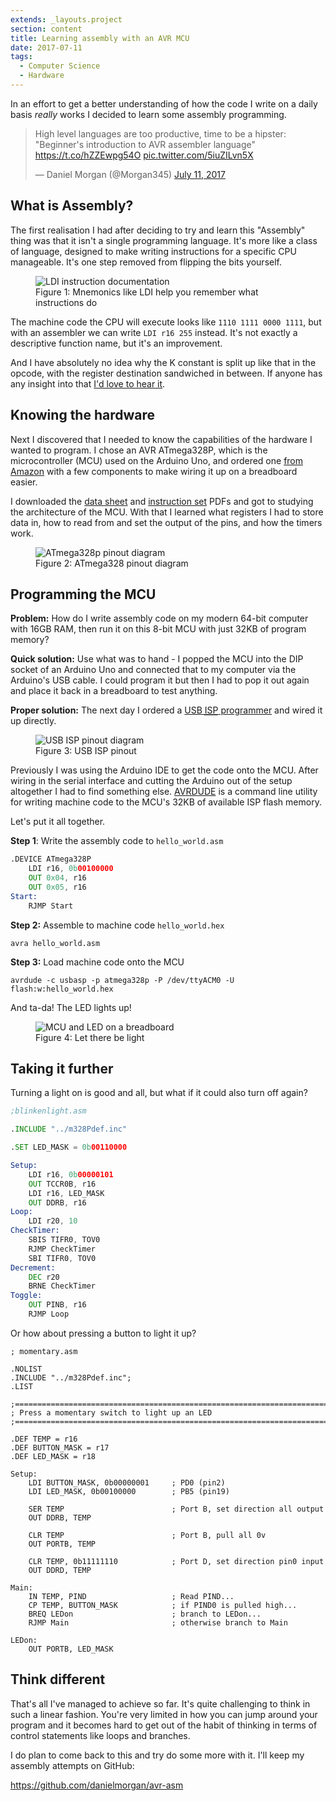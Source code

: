 ```yaml
---
extends: _layouts.project
section: content
title: Learning assembly with an AVR MCU
date: 2017-07-11
tags:
  - Computer Science
  - Hardware
---
```


In an effort to get a better understanding of how the code I write on a daily basis _really_ works I decided to learn some assembly programming.

<blockquote class="twitter-tweet" data-lang="en"><p lang="en" dir="ltr">High level languages are too productive, time to be a hipster: &quot;Beginner&#39;s introduction to AVR assembler language&quot; <a href="https://t.co/hZZEwpg54O">https://t.co/hZZEwpg54O</a> <a href="https://t.co/5iuZILvn5X">pic.twitter.com/5iuZILvn5X</a></p>&mdash; Daniel Morgan (@Morgan345) <a href="https://twitter.com/Morgan345/status/884888072458043392">July 11, 2017</a></blockquote>

## What is Assembly?

The first realisation I had after deciding to try and learn this "Assembly" thing was that it isn't a single programming language. It's more like a class of language, designed to make writing instructions for a specific CPU manageable. It's one step removed from flipping the bits yourself.

<figure class="has-shadow">
    <img src="/media/projects/2017-07-11-learning-assembly-avr/avr-instruction-ldi.png" alt="LDI instruction documentation">
    <figcaption>
      Figure 1: Mnemonics like LDI help you remember what instructions do
    </figcaption>
</figure>

The machine code the CPU will execute looks like `1110 1111 0000 1111`, but with an assembler we can write `LDI r16 255` instead. It's not exactly a descriptive function name, but it's an improvement.

And I have absolutely no idea why the K constant is split up like that in the opcode, with the register destination sandwiched in between. If anyone has any insight into that [I'd love to hear it](https://twitter.com/Morgan345).

## Knowing the hardware

Next I discovered that I needed to know the capabilities of the hardware I wanted to program. I chose an AVR ATmega328P, which is the microcontroller (MCU) used on the Arduino Uno, and ordered one [from Amazon](https://www.amazon.co.uk/gp/product/B00OZGWCWE/) with a few components to make wiring it up on a breadboard easier.

I downloaded the [data sheet](http://www.atmel.com/images/Atmel-8271-8-bit-AVR-Microcontroller-ATmega48A-48PA-88A-88PA-168A-168PA-328-328P_datasheet_Complete.pdf) and [instruction set](http://www.atmel.com/images/Atmel-0856-AVR-Instruction-Set-Manual.pdf) PDFs and got to studying the architecture of the MCU. With that I learned what registers I had to store data in, how to read from and set the output of the pins, and how the timers work.

<figure class="has-shadow">
    <img src="/media/projects/2017-07-11-learning-assembly-avr/atmega328w_pinout.png" alt="ATmega328p pinout diagram">
    <figcaption>
      Figure 2: ATmega328 pinout diagram
    </figcaption>
</figure>

## Programming the MCU

**Problem:** How do I write assembly code on my modern 64-bit computer with 16GB RAM, then run it on this 8-bit MCU with just 32KB of program memory?

**Quick solution:** Use what was to hand - I popped the MCU into the DIP socket of an Arduino Uno and connected that to my computer via the Arduino's USB cable. I could program it but then I had to pop it out again and place it back in a breadboard to test anything.

**Proper solution:** The next day I ordered a [USB <abbr title="In-system programming">ISP</abbr> programmer](https://www.amazon.co.uk/gp/product/B00AVRHVPO/) and wired it up directly.

<figure class="has-shadow">
    <img src="/media/projects/2017-07-11-learning-assembly-avr/USBASP-Atmega-Circuit.gif" alt="USB ISP pinout diagram">
    <figcaption>
      Figure 3: USB ISP pinout
    </figcaption>
</figure>

Previously I was using the Arduino IDE to get the code onto the MCU. After wiring in the serial interface and cutting the Arduino out of the setup altogether I had to find something else. [AVRDUDE](http://www.nongnu.org/avrdude/) is a command line utility for writing machine code to the MCU's 32KB of available ISP flash memory.

Let's put it all together.

**Step 1**: Write the assembly code to `hello_world.asm`

```asm
.DEVICE ATmega328P
    LDI r16, 0b00100000
    OUT 0x04, r16
    OUT 0x05, r16
Start:
    RJMP Start
```
**Step 2:** Assemble to machine code `hello_world.hex`

```
avra hello_world.asm
```

**Step 3:** Load machine code onto the MCU

```
avrdude -c usbasp -p atmega328p -P /dev/ttyACM0 -U flash:w:hello_world.hex
```

And ta-da! The LED lights up!

<figure>
    <img src="/media/projects/2017-07-11-learning-assembly-avr/breadboard-led.jpg" alt="MCU and LED on a breadboard">
    <figcaption>
      Figure 4: Let there be light
    </figcaption>
</figure>

## Taking it further

Turning a light on is good and all, but what if it could also turn off again?

```asm
;blinkenlight.asm

.INCLUDE "../m328Pdef.inc"

.SET LED_MASK = 0b00110000

Setup:
    LDI r16, 0b00000101
    OUT TCCR0B, r16
    LDI r16, LED_MASK
    OUT DDRB, r16
Loop:
    LDI r20, 10
CheckTimer:
    SBIS TIFR0, TOV0
    RJMP CheckTimer
    SBI TIFR0, TOV0
Decrement:
    DEC r20
    BRNE CheckTimer
Toggle:
    OUT PINB, r16
    RJMP Loop
```

Or how about pressing a button to light it up?

```
; momentary.asm

.NOLIST
.INCLUDE "../m328Pdef.inc";
.LIST

;===============================================================================
; Press a momentary switch to light up an LED
;===============================================================================

.DEF TEMP = r16
.DEF BUTTON_MASK = r17
.DEF LED_MASK = r18

Setup:
    LDI BUTTON_MASK, 0b00000001     ; PD0 (pin2)
    LDI LED_MASK, 0b00100000        ; PB5 (pin19)

    SER TEMP                        ; Port B, set direction all output
    OUT DDRB, TEMP

    CLR TEMP                        ; Port B, pull all 0v
    OUT PORTB, TEMP

    CLR TEMP, 0b11111110            ; Port D, set direction pin0 input
    OUT DDRD, TEMP

Main:
    IN TEMP, PIND                   ; Read PIND...
    CP TEMP, BUTTON_MASK            ; if PIND0 is pulled high...
    BREQ LEDon                      ; branch to LEDon...
    RJMP Main                       ; otherwise branch to Main

LEDon:
    OUT PORTB, LED_MASK
```

## Think different

That's all I've managed to achieve so far. It's quite challenging to think in such a linear fashion. You're very limited in how you can jump around your program and it becomes hard to get out of the habit of thinking in terms of control statements like loops and branches.

I do plan to come back to this and try do some more with it. I'll keep my assembly attempts on GitHub:

https://github.com/danielmorgan/avr-asm
